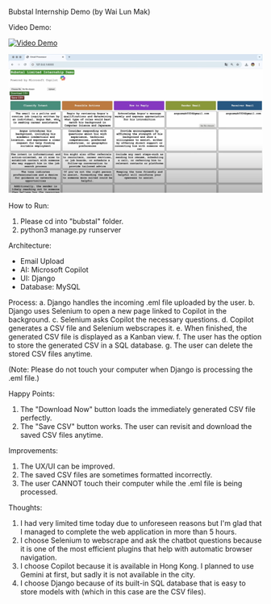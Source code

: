 Bubstal Internship Demo (by Wai Lun Mak) 

Video Demo:

[![Video Demo](https://cdn-icons-png.flaticon.com/256/1384/1384060.png)](https://youtu.be/vt5fpE0bzSY)

[![Video Demo](./Youtube_Video.png)](https://youtu.be/vt5fpE0bzSY)

How to Run:
1. Please cd into "bubstal" folder.
2. python3 manage.py runserver 


Architecture:
- Email Upload 
- AI: Microsoft Copilot 
- UI: Django
- Database: MySQL 


Process: 
a. Django handles the incoming .eml file uploaded by the user.
b. Django uses Selenium to open a new page linked to Copilot in the background. 
c. Selenium asks Copilot the necessary questions.
d. Copilot generates a CSV file and Selenium webscrapes it. 
e. When finished, the generated CSV file is displayed as a Kanban view. 
f. The user has the option to store the generated CSV in a SQL database. 
g. The user can delete the stored CSV files anytime.

(Note: Please do not touch your computer when Django is processing the .eml file.) 


Happy Points:
1. The "Download Now" button loads the immediately generated CSV file perfectly. 
2. The "Save CSV" button works. The user can revisit and download the saved CSV files anytime.


Improvements:
1. The UX/UI can be improved. 
2. The saved CSV files are sometimes formatted incorrectly. 
3. The user CANNOT touch their computer while the .eml file is being processed. 


Thoughts:
1. I had very limited time today due to unforeseen reasons but I'm glad that I managed to complete the web application in more than 5 hours. 
2. I choose Selenium to webscrape and ask the chatbot questions because it is one of the most efficient plugins that help with automatic browser navigation. 
3. I choose Copilot because it is available in Hong Kong. I planned to use Gemini at first, but sadly it is not available in the city. 
4. I choose Django because of its built-in SQL database that is easy to store models with (which in this case are the CSV files). 
